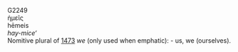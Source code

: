 G2249  
ἡμεῖς  
hēmeis  
*hay-mice‘*  
Nomitive plural of [1473](g1473) *we* (only used when emphatic): - us,
we (ourselves).  
